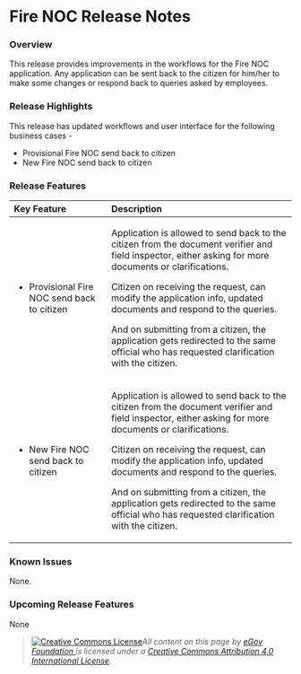 # Fire NOC Release Notes

### Overview <a id="Overview"></a>

This release provides improvements in the workflows for the Fire NOC application. Any application can be sent back to the citizen for him/her to make some changes or respond back to queries asked by employees.

### Release Highlights <a id="Release-Highlights"></a>

This release has updated workflows and user interface for the following business cases -

* Provisional Fire NOC send back to citizen
* New Fire NOC send back to citizen

### Release Features <a id="Release-Features"></a>

<table>
  <thead>
    <tr>
      <th style="text-align:left"><b>Key Feature</b>
      </th>
      <th style="text-align:left"><b>Description</b>
      </th>
    </tr>
  </thead>
  <tbody>
    <tr>
      <td style="text-align:left">
        <ul>
          <li>Provisional Fire NOC send back to citizen</li>
        </ul>
      </td>
      <td style="text-align:left">
        <p>Application is allowed to send back to the citizen from the document verifier
          and field inspector, either asking for more documents or clarifications.</p>
        <p>Citizen on receiving the request, can modify the application info, updated
          documents and respond to the queries.</p>
        <p>And on submitting from a citizen, the application gets redirected to the
          same official who has requested clarification with the citizen.</p>
      </td>
    </tr>
    <tr>
      <td style="text-align:left">
        <ul>
          <li>New Fire NOC send back to citizen</li>
        </ul>
      </td>
      <td style="text-align:left">
        <p>Application is allowed to send back to the citizen from the document verifier
          and field inspector, either asking for more documents or clarifications.</p>
        <p>Citizen on receiving the request, can modify the application info, updated
          documents and respond to the queries.</p>
        <p>And on submitting from a citizen, the application gets redirected to the
          same official who has requested clarification with the citizen.</p>
      </td>
    </tr>
  </tbody>
</table>

### Known Issues <a id="Known-Issues"></a>

 None.

### Upcoming Release Features <a id="Upcoming-Release-Features"></a>

None







> [![Creative Commons License](https://i.creativecommons.org/l/by/4.0/80x15.png)](http://creativecommons.org/licenses/by/4.0/)_All content on this page by_ [_eGov Foundation_ ](https://egov.org.in/)_is licensed under a_ [_Creative Commons Attribution 4.0 International License_](http://creativecommons.org/licenses/by/4.0/)_._

